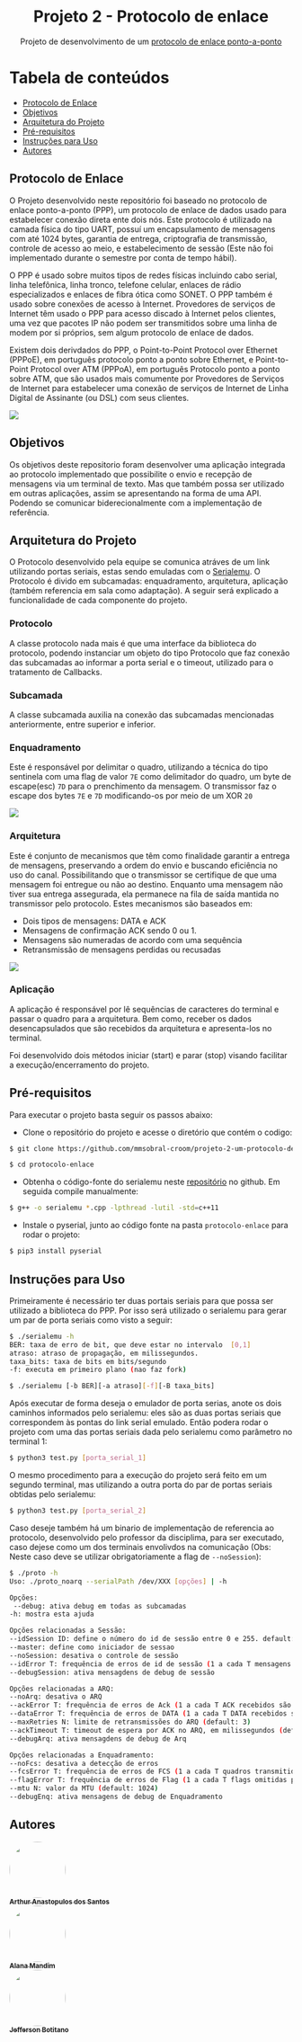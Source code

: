 <h1 align='center'>Projeto 2 - Protocolo de enlace</h1>
<p align="center">Projeto de desenvolvimento de um <a href="https://pt.wikipedia.org/wiki/Point-to-Point_Protocol">protocolo de enlace ponto-a-ponto</a></p>

Tabela de conteúdos
=================
<!--ts-->
   * [Protocolo de Enlace](#Protocolo-de-Enlace)
   * [Objetivos](#Objetivos)
   * [Arquitetura do Projeto](#arquitetura-do-projeto)
   * [Pré-requisitos](#Pré-requisitos)
   * [Instruções para Uso](#Instruções-para-Uso)
   * [Autores](#Autores)

## Protocolo de Enlace

O Projeto desenvolvido neste repositório foi baseado no protocolo de enlace ponto-a-ponto (PPP), um protocolo de enlace de dados usado para estabelecer conexão direta ente dois nós. Este protocolo é utilizado na camada física do tipo UART, possuí um encapsulamento de mensagens com até 1024 bytes, garantia de entrega, criptografia de transmissão, controle de acesso ao meio, e estabelecimento de sessão (Este não foi implementado durante o semestre por conta de tempo hábil).

O PPP é usado sobre muitos tipos de redes físicas incluindo cabo serial, linha telefônica, linha tronco, telefone celular, enlaces de rádio especializados e enlaces de fibra ótica como SONET. O PPP também é usado sobre conexões de acesso à Internet. Provedores de serviços de Internet têm usado o PPP para acesso discado à Internet pelos clientes, uma vez que pacotes IP não podem ser transmitidos sobre uma linha de modem por si próprios, sem algum protocolo de enlace de dados.

Existem dois derivdados do PPP, o Point-to-Point Protocol over Ethernet (PPPoE), em português protocolo ponto a ponto sobre Ethernet, e Point-to-Point Protocol over ATM (PPPoA), em português Protocolo ponto a ponto sobre ATM, que são usados mais comumente por Provedores de Serviços de Internet para estabelecer uma conexão de serviços de Internet de Linha Digital de Assinante (ou DSL) com seus clientes.

![](images/projeto-ppp.png)

## Objetivos

Os objetivos deste repositorio foram desenvolver uma aplicação integrada ao protocolo implementado que possibilite o envio e recepção de mensagens via um terminal de texto. Mas que também possa ser utilizado em outras aplicações, assim se apresentando na forma de uma API. Podendo se comunicar biderecionalmente com a implementação de referência.

## Arquitetura do Projeto

O Protocolo desenvolvido pela equipe se comunica atráves de um link utilizando portas seriais, estas sendo emuladas com o [Serialemu](https://github.com/IFSCEngtelecomPTC/Serialemu). O Protocolo é divido em subcamadas: enquadramento, arquitetura, aplicação (também referencia em sala como adaptação). A seguir será explicado a funcionalidade de cada componente do projeto.

### Protocolo

A classe protocolo nada mais é que uma interface da biblioteca do protocolo, podendo instanciar um objeto do tipo Protocolo que faz conexão das subcamadas ao informar a porta serial e o timeout, utilizado para o tratamento de Callbacks.

### Subcamada

A classe subcamada auxilia na conexão das subcamadas mencionadas anteriormente, entre superior e inferior.

### Enquadramento

Este é responsável por delimitar o quadro, utilizando a técnica do tipo sentinela com uma flag de valor `7E` como delimitador do quadro, um byte de escape(esc) `7D` para o prenchimento da mensagem. O transmissor faz o escape dos bytes `7E` e `7D` modificando-os por meio de um XOR `20`

![](images/enq-mef.png)

### Arquitetura

Este é conjunto de mecanismos que têm como finalidade garantir a entrega de mensagens, preservando a ordem do envio e buscando eficiência no uso do canal. Possibilitando que o transmissor se certifique de que uma mensagem foi entregue ou não ao destino. Enquanto uma mensagem não tiver sua entrega assegurada, ela permanece na fila de saída mantida no transmissor pelo protocolo. Estes mecanismos são baseados em:
- Dois tipos de mensagens: DATA e ACK
- Mensagens de confirmação ACK sendo 0 ou 1.
- Mensagens são numeradas de acordo com uma sequência
- Retransmissão de mensagens perdidas ou recusadas

![](images/arq-mef.png)

### Aplicação

A aplicação é responsável por lê sequências de caracteres do terminal e passar o quadro  para a arquitetura. Bem como, receber os dados desencapsulados que são recebidos da arquitetura e apresenta-los no terminal.

Foi desenvolvido dois métodos iniciar (start) e parar (stop) visando facilitar a execução/encerramento do projeto.
## Pré-requisitos

Para executar o projeto basta seguir os passos abaixo:

- Clone o repositório do projeto e acesse o diretório que contém o codigo:

```bash
$ git clone https://github.com/mmsobral-croom/projeto-2-um-protocolo-de-enlace-arthur-alana-jefferson

$ cd protocolo-enlace
```

- Obtenha o código-fonte do serialemu neste <a href="https://github.com/IFSCEngtelecomPTC/Serialemu">repositório</a> no github. Em seguida compile manualmente:

```bash
$ g++ -o serialemu *.cpp -lpthread -lutil -std=c++11
```

- Instale o pyserial, junto ao código fonte na pasta `protocolo-enlace` para rodar o projeto:

```bash
$ pip3 install pyserial
```

## Instruções para Uso

Primeiramente é necessário ter duas portais seriais para que possa ser utilizado a biblioteca do PPP. Por isso será utilizado o serialemu para gerar um par de porta seriais como visto a seguir:

```bash
$ ./serialemu -h
BER: taxa de erro de bit, que deve estar no intervalo  [0,1]
atraso: atraso de propagação, em milissegundos.
taxa_bits: taxa de bits em bits/segundo
-f: executa em primeiro plano (nao faz fork)

$ ./serialemu [-b BER][-a atraso][-f][-B taxa_bits]
```

Após executar de forma deseja o emulador de porta serias, anote os dois caminhos informados pelo serialemu: eles são as duas portas seriais que correspondem às pontas do link serial emulado. Então podera rodar o projeto com uma das portas seriais dada pelo serialemu como parâmetro no terminal 1:

```bash
$ python3 test.py [porta_serial_1]
```

O mesmo procedimento para a execução do projeto será feito em um segundo terminal, mas utilizando a outra porta do par de portas seriais obtidas pelo serialemu:

```bash
$ python3 test.py [porta_serial_2]
```

Caso deseje também há um binario de implementação de referencia ao protocolo, desenvolvido pelo professor da disciplima, para ser executado, caso dejese como um dos terminais envolivdos na comunicação (Obs: Neste caso deve se utilizar obrigatoriamente a flag de `--noSession`):

```bash
$ ./proto -h
Uso: ./proto_noarq --serialPath /dev/XXX [opções] | -h

Opções:
 --debug: ativa debug em todas as subcamadas
-h: mostra esta ajuda

Opções relacionadas a Sessão:
--idSession ID: define o número do id de sessão entre 0 e 255. default: 0
--master: define como iniciador de sessao
--noSession: desativa o controle de sessão
--idError T: frequência de erros de id de sessão (1 a cada T mensagens com id sessão errado)
--debugSession: ativa mensagdens de debug de sessão

Opções relacionadas a ARQ:
--noArq: desativa o ARQ
--ackError T: frequência de erros de Ack (1 a cada T ACK recebidos são descartados)
--dataError T: frequência de erros de DATA (1 a cada T DATA recebidos são descartados)
--maxRetries N: limite de retransmissões do ARQ (default: 3)
--ackTimeout T: timeout de espera por ACK no ARQ, em milissegundos (default: 1000)
--debugArq: ativa mensagdens de debug de Arq

Opções relacionadas a Enquadramento:
--noFcs: desativa a detecção de erros
--fcsError T: frequência de erros de FCS (1 a cada T quadros transmitidos com erro proposital)
--flagError T: frequência de erros de Flag (1 a cada T flags omitidas propositalmente)
--mtu N: valor da MTU (default: 1024)
--debugEnq: ativa mensagens de debug de Enquadramento
```

## Autores

<a href="https://github.com/ArthurAnastopulos">
    <img style="border-radius: 50%;" src="https://avatars.githubusercontent.com/u/51097061?v=4" width="100px;" alt=""/><br />
    <sub><b>Arthur Anastopulos dos Santos</b></sub></a><br />

<a href="https://github.com/alanamandim">
    <img style="border-radius: 50%;" src="https://avatars.githubusercontent.com/u/58298192?v=4" width="100px;" alt=""/><br />
    <sub><b>Alana Mandim</b></sub></a><br />

<a href="https://github.com/jeffersonbcr">
    <img style="border-radius: 50%;" src="https://avatars.githubusercontent.com/u/58866006?v=4" width="100px;" alt=""/><br />
    <sub><b>Jefferson Botitano</b></sub></a>